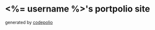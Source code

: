 # <%= username %>'s portpolio site
generated by [codepolio](https://github.com/miconblog/generator-codepolio)

